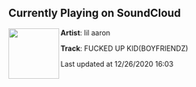## Currently Playing on SoundCloud

[<img align="left" width="100" src="https://i1.sndcdn.com/artworks-000489177834-ygezqa-t50x50.jpg">](https://soundcloud.com/lilaaron911/fucked-up-kid?in=lilaaron911/sets/bfz2)

**Artist**: lil aaron 

**Track**: FUCKED UP KID(BOYFRIENDZ)

Last updated at 12/26/2020 16:03
